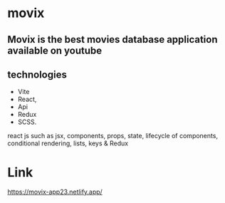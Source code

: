 # movix
## Movix is the best movies database application available on youtube 
## technologies
- Vite
- React,
- Api
- Redux 
- SCSS.

react js such as jsx, components, props, state, lifecycle of components, conditional rendering, lists, keys & Redux 


# Link
https://movix-app23.netlify.app/
